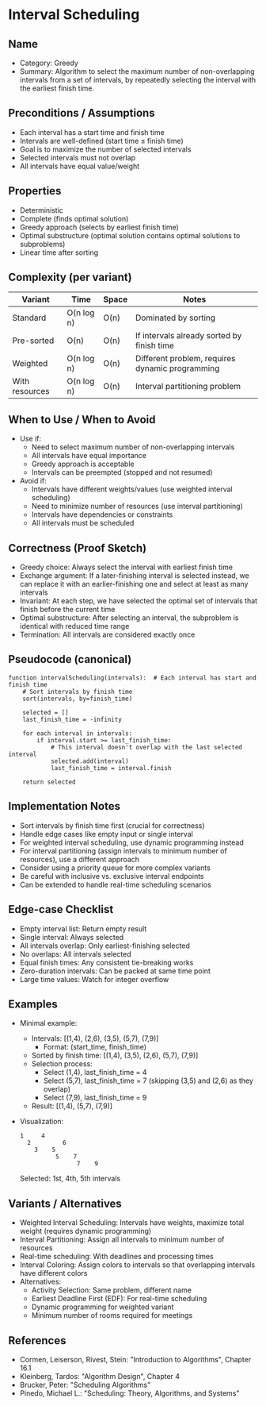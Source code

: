 # Interval Scheduling

## Name
- Category: Greedy
- Summary: Algorithm to select the maximum number of non-overlapping intervals from a set of intervals, by repeatedly selecting the interval with the earliest finish time.

## Preconditions / Assumptions
- Each interval has a start time and finish time
- Intervals are well-defined (start time ≤ finish time)
- Goal is to maximize the number of selected intervals
- Selected intervals must not overlap
- All intervals have equal value/weight

## Properties
- Deterministic
- Complete (finds optimal solution)
- Greedy approach (selects by earliest finish time)
- Optimal substructure (optimal solution contains optimal solutions to subproblems)
- Linear time after sorting

## Complexity (per variant)
| Variant | Time | Space | Notes |
|---|---|---|---|
| Standard | O(n log n) | O(n) | Dominated by sorting |
| Pre-sorted | O(n) | O(n) | If intervals already sorted by finish time |
| Weighted | O(n log n) | O(n) | Different problem, requires dynamic programming |
| With resources | O(n log n) | O(n) | Interval partitioning problem |

## When to Use / When to Avoid
- Use if:
  - Need to select maximum number of non-overlapping intervals
  - All intervals have equal importance
  - Greedy approach is acceptable
  - Intervals can be preempted (stopped and not resumed)
- Avoid if:
  - Intervals have different weights/values (use weighted interval scheduling)
  - Need to minimize number of resources (use interval partitioning)
  - Intervals have dependencies or constraints
  - All intervals must be scheduled

## Correctness (Proof Sketch)
- Greedy choice: Always select the interval with earliest finish time
- Exchange argument: If a later-finishing interval is selected instead, we can replace it with an earlier-finishing one and select at least as many intervals
- Invariant: At each step, we have selected the optimal set of intervals that finish before the current time
- Optimal substructure: After selecting an interval, the subproblem is identical with reduced time range
- Termination: All intervals are considered exactly once

## Pseudocode (canonical)
```pseudo
function intervalScheduling(intervals):  # Each interval has start and finish time
    # Sort intervals by finish time
    sort(intervals, by=finish_time)
    
    selected = []
    last_finish_time = -infinity
    
    for each interval in intervals:
        if interval.start >= last_finish_time:
            # This interval doesn't overlap with the last selected interval
            selected.add(interval)
            last_finish_time = interval.finish
    
    return selected
```

## Implementation Notes
- Sort intervals by finish time first (crucial for correctness)
- Handle edge cases like empty input or single interval
- For weighted interval scheduling, use dynamic programming instead
- For interval partitioning (assign intervals to minimum number of resources), use a different approach
- Consider using a priority queue for more complex variants
- Be careful with inclusive vs. exclusive interval endpoints
- Can be extended to handle real-time scheduling scenarios

## Edge-case Checklist
- Empty interval list: Return empty result
- Single interval: Always selected
- All intervals overlap: Only earliest-finishing selected
- No overlaps: All intervals selected
- Equal finish times: Any consistent tie-breaking works
- Zero-duration intervals: Can be packed at same time point
- Large time values: Watch for integer overflow

## Examples
- Minimal example:
  - Intervals: [(1,4), (2,6), (3,5), (5,7), (7,9)]
    - Format: (start_time, finish_time)
  - Sorted by finish time: [(1,4), (3,5), (2,6), (5,7), (7,9)]
  - Selection process:
    - Select (1,4), last_finish_time = 4
    - Select (5,7), last_finish_time = 7 (skipping (3,5) and (2,6) as they overlap)
    - Select (7,9), last_finish_time = 9
  - Result: [(1,4), (5,7), (7,9)]
  
- Visualization:
  ```
  1     4
    2         6
      3    5
            5    7
                  7    9
  ```
  Selected: 1st, 4th, 5th intervals

## Variants / Alternatives
- Weighted Interval Scheduling: Intervals have weights, maximize total weight (requires dynamic programming)
- Interval Partitioning: Assign all intervals to minimum number of resources
- Real-time scheduling: With deadlines and processing times
- Interval Coloring: Assign colors to intervals so that overlapping intervals have different colors
- Alternatives:
  - Activity Selection: Same problem, different name
  - Earliest Deadline First (EDF): For real-time scheduling
  - Dynamic programming for weighted variant
  - Minimum number of rooms required for meetings

## References
- Cormen, Leiserson, Rivest, Stein: "Introduction to Algorithms", Chapter 16.1
- Kleinberg, Tardos: "Algorithm Design", Chapter 4
- Brucker, Peter: "Scheduling Algorithms"
- Pinedo, Michael L.: "Scheduling: Theory, Algorithms, and Systems"
